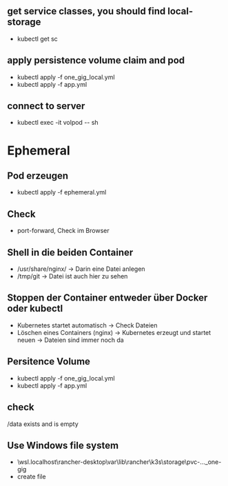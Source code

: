 ## get service classes, you should find local-storage
* kubectl get sc

## apply persistence volume claim and pod
* kubectl apply -f one_gig_local.yml
* kubectl apply -f app.yml

## connect to server
* kubectl exec -it volpod -- sh

# Ephemeral

## Pod erzeugen

* kubectl apply -f ephemeral.yml

## Check
* port-forward, Check im Browser

## Shell in die beiden Container
*  /usr/share/nginx/ -> Darin eine Datei anlegen
* /tmp/git -> Datei ist auch hier zu sehen

## Stoppen der Container entweder über Docker oder kubectl
* Kubernetes startet automatisch -> Check Dateien
* Löschen eines Containers (nginx) -> Kubernetes erzeugt und startet neuen -> Dateien sind immer noch da

## Persitence Volume

* kubectl apply -f one_gig_local.yml
* kubectl apply -f app.yml


## check
/data exists and is empty

## Use Windows file system

* \\wsl.localhost\rancher-desktop\var\lib\rancher\k3s\storage\pvc-..._one-gig
* create file

